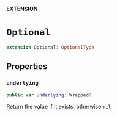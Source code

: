 **EXTENSION**

# `Optional`
```swift
extension Optional: OptionalType
```

## Properties
### `underlying`

```swift
public var underlying: Wrapped?
```

Return the value if it exists, otherwise `nil`
